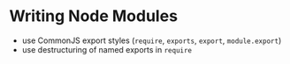 # Writing Node Modules

- use CommonJS export styles (`require`, `exports`, `export`, `module.export`)
- use destructuring of named exports in `require`
